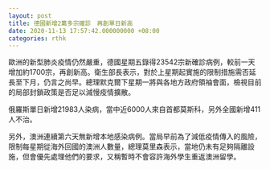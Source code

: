 ```yaml
---
layout: post
title: 德國新增2萬多宗確診　再創單日新高
date: 2020-11-13 17:57:42.000000000 +08:00
categories: rthk
---
```


歐洲的新型肺炎疫情仍然嚴重，德國星期五錄得23542宗新確診病例，較前一天增加約1700宗，再創新高。衛生部長表示，對於上星期起實施的限制措施需否延長至下月，仍言之尚早。總理默克爾下星期一將與各地方政府領袖會面，檢視目前的局部封鎖政策是否足以減慢疫情擴散。

俄羅斯單日新增21983人染病，當中近6000人來自首都莫斯科，另外全國新增411人不治。

另外，澳洲連續第六天無新增本地感染病例。當局早前為了減低疫情傳入的風險，限制每星期從海外回國的澳洲人數量，總理莫里森表示，當地仍未有足夠隔離設施，但會優先處理他們的要求，又稱暫時不會容許海外學生重返澳洲留學。

